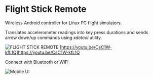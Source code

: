 # Flight Stick Remote

Wireless Android controller for Linux PC flight simulators.

Translates accelerometer readings into key press durations and sends arrow down/up commands using *xdotool* utility.


![FLIGHT STICK REMOTE](https://img.youtube.com/vi/CsC1W-kfL1Q/0.jpg)
[https://youtu.be/CsC1W-kfL1Q]https://youtu.be/CsC1W-kfL1Q


Connect with Bluetooth or WiFi

![Mobile UI](https://github.com/sheinin/flightstick/blob/main/screenshot.jpg?raw=true)
